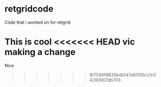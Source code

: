 # retgridcode
Code that  i worked on for retgrid

This is cool 
<<<<<<< HEAD
vic making a change
=======

Nice
>>>>>>> 8f7546f8835bdb147e81135cc1c04293907db703
